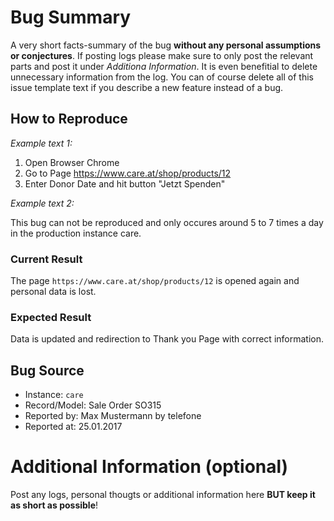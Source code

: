 # Bug Summary
A very short facts-summary of the bug **without any personal assumptions or conjectures**.
If posting logs please make sure to only post the relevant parts and post it under *Additiona Information*. It is even benefitial to delete unnecessary information from the log.
You can of course delete all of this issue template text if you describe a new feature instead of a bug.

## How to Reproduce
*Example text 1:*
1. Open Browser Chrome
2. Go to Page https://www.care.at/shop/products/12
3. Enter Donor Date and hit button "Jetzt Spenden"

*Example text 2:*

This bug can not be reproduced and only occures around 5 to 7 times a day in the production instance care.

### Current Result
The page ```https://www.care.at/shop/products/12``` is opened again and personal data is lost.

### Expected Result
Data is updated and redirection to Thank you Page with correct information.

## Bug Source
- Instance: ```care``` 
- Record/Model: Sale Order SO315
- Reported by: Max Mustermann by telefone
- Reported at: 25.01.2017

# Additional Information (optional)
Post any logs, personal thougts or additional information here **BUT keep it as short as possible**!
